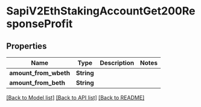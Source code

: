 # SapiV2EthStakingAccountGet200ResponseProfit

## Properties

Name | Type | Description | Notes
------------ | ------------- | ------------- | -------------
**amount_from_wbeth** | **String** |  | 
**amount_from_beth** | **String** |  | 

[[Back to Model list]](../README.md#documentation-for-models) [[Back to API list]](../README.md#documentation-for-api-endpoints) [[Back to README]](../README.md)


